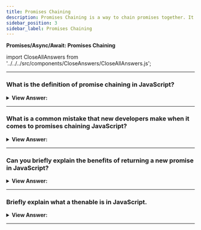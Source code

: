 ```yaml
---
title: Promises Chaining
description: Promises Chaining is a way to chain promises together. It is a way to handle asynchronous operations in a synchronous manner.
sidebar_position: 3
sidebar_label: Promises Chaining
---
```


**Promises/Async/Await: Promises Chaining**

import CloseAllAnswers from '../../../src/components/CloseAnswers/CloseAllAnswers.js';

<CloseAllAnswers />

---

### What is the definition of promise chaining in JavaScript?

<details>
  <summary><strong>View Answer:</strong></summary>
  <div>
  <div><strong>Interview Response:</strong> Chaining promises is the process of chaining subscribers of the initial promise. Typically, we will use the dot to chain each subscriber in the order that we want the subscribers to interact with the Promise.</div><br />
  <div><strong>Technical Response:</strong> Chaining promises is the very reason we have promises in the first place. It is a proper way to tell JavaScript the next thing to do after an asynchronous task is done, thus avoiding the pyramid of dome typically associated with nested callbacks. It also reduces the complexity of your code and increases readability.
  </div><br />
  <div><strong className="codeExample">Code Example:</strong><br /><br />

  <div></div>

```js
new Promise(function (resolve, reject) {
  setTimeout(() => resolve(1), 1000); // (*)
})
  .then(function (result) {
    // (**)

    alert(result); // 1
    return result * 2;
  })
  .then(function (result) {
    // (***)

    alert(result); // 2
    return result * 2;
  })
  .then(function (result) {
    alert(result); // 4
    return result * 2;
  });
```

  </div>
  </div>
</details>

---

### What is a common mistake that new developers make when it comes to promises chaining JavaScript?

<details>
  <summary><strong>View Answer:</strong></summary>
  <div>
  <div><strong>Interview Response:</strong> A classic mistake made by new developers is breaking the promises chain. New developers can often make the attempt to separate or break the chain for the sake of readability or simply lack of knowledge. Although technically we can also add many “.then” to a single promise. This is not considered chaining, because it is basically several handlers added to one promise without passing the result. Instead, they process the result independently from one another. In practice we rarely need multiple handlers for one promise. Chaining is used much more often.
</div><br />
  <div><strong className="codeExample">Code Example:</strong><br /><br />

  <div></div>

```js
let promise = new Promise(function (resolve, reject) {
  setTimeout(() => resolve(1), 1000);
});

promise.then(function (result) {
  alert(result); // 1
  return result * 2;
});

promise.then(function (result) {
  alert(result); // 1
  return result * 2;
});

promise.then(function (result) {
  alert(result); // 1
  return result * 2;
});
```

:::note
An example of breaking the chain of Promises is using the promise.then in a individual invocation to subscribe to a promise.
:::

  </div>
  </div>
</details>

---

### Can you briefly explain the benefits of returning a new promise in JavaScript?

<details>
  <summary><strong>View Answer:</strong></summary>
  <div>
  <div><strong>Interview Response:</strong> A handler, used in .then(handler) may create and return a new promise. In that case further handlers wait until it settles, and then get its result. Returning promises allows us to build chains of asynchronous actions.
</div><br />
  <div><strong className="codeExample">Code Example:</strong><br /><br />

  <div></div>

```js
new Promise(function (resolve, reject) {
  setTimeout(() => resolve(1), 3000);
})
  .then(function (result) {
    alert(result); // 1

    // Returning a Promise
    return new Promise((resolve, reject) => {
      // (*)
      setTimeout(() => resolve(result * 2), 2000);
    });
  })
  .then(function (result) {
    // (**)

    alert(result); // 2

    return new Promise((resolve, reject) => {
      setTimeout(() => resolve(result * 2), 1000);
    });
  })
  .then(function (result) {
    alert(result); // 4
  });
```

  </div>
  </div>
</details>

---

### Briefly explain what a thenable is in JavaScript.

<details>
  <summary><strong>View Answer:</strong></summary>
  <div>
  <div><strong>Interview Response:</strong> A thenable object is an arbitrary object that has a method .then. It will be treated the same way as a promise. The idea is that 3rd-party libraries may implement “promise-compatible” objects of their own. They can have an extended set of methods, but also be compatible with native promises, because they implement .then. This feature allows us to integrate custom objects with promise chains without having to inherit from Promise.
</div><br />
  <div><strong className="codeExample">Code Example:</strong><br /><br />

  <div></div>

```js
class Thenable {
  constructor(num) {
    this.num = num;
  }
  then(resolve, reject) {
    console.log(resolve); // function() { native code }
    // resolve with this.num * 2 after the 1 second
    setTimeout(() => resolve(this.num * 2), 1000); // (**)
  }
}

new Promise((resolve) => resolve(1))
  .then((result) => {
    return new Thenable(result); // (*)
  })
  .then(console.log); // shows 2 after 1000ms
```

  </div>
  </div>
</details>

---
